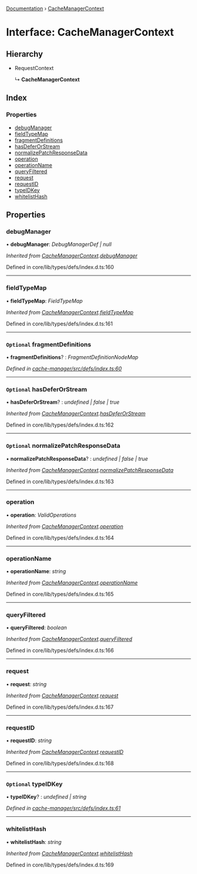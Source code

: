 [Documentation](../README.md) › [CacheManagerContext](cachemanagercontext.md)

# Interface: CacheManagerContext

## Hierarchy

* RequestContext

  ↳ **CacheManagerContext**

## Index

### Properties

* [debugManager](cachemanagercontext.md#debugmanager)
* [fieldTypeMap](cachemanagercontext.md#fieldtypemap)
* [fragmentDefinitions](cachemanagercontext.md#optional-fragmentdefinitions)
* [hasDeferOrStream](cachemanagercontext.md#optional-hasdeferorstream)
* [normalizePatchResponseData](cachemanagercontext.md#optional-normalizepatchresponsedata)
* [operation](cachemanagercontext.md#operation)
* [operationName](cachemanagercontext.md#operationname)
* [queryFiltered](cachemanagercontext.md#queryfiltered)
* [request](cachemanagercontext.md#request)
* [requestID](cachemanagercontext.md#requestid)
* [typeIDKey](cachemanagercontext.md#optional-typeidkey)
* [whitelistHash](cachemanagercontext.md#whitelisthash)

## Properties

###  debugManager

• **debugManager**: *DebugManagerDef | null*

*Inherited from [CacheManagerContext](cachemanagercontext.md).[debugManager](cachemanagercontext.md#debugmanager)*

Defined in core/lib/types/defs/index.d.ts:160

___

###  fieldTypeMap

• **fieldTypeMap**: *FieldTypeMap*

*Inherited from [CacheManagerContext](cachemanagercontext.md).[fieldTypeMap](cachemanagercontext.md#fieldtypemap)*

Defined in core/lib/types/defs/index.d.ts:161

___

### `Optional` fragmentDefinitions

• **fragmentDefinitions**? : *FragmentDefinitionNodeMap*

*Defined in [cache-manager/src/defs/index.ts:60](https://github.com/badbatch/graphql-box/blob/a50a8075/packages/cache-manager/src/defs/index.ts#L60)*

___

### `Optional` hasDeferOrStream

• **hasDeferOrStream**? : *undefined | false | true*

*Inherited from [CacheManagerContext](cachemanagercontext.md).[hasDeferOrStream](cachemanagercontext.md#optional-hasdeferorstream)*

Defined in core/lib/types/defs/index.d.ts:162

___

### `Optional` normalizePatchResponseData

• **normalizePatchResponseData**? : *undefined | false | true*

*Inherited from [CacheManagerContext](cachemanagercontext.md).[normalizePatchResponseData](cachemanagercontext.md#optional-normalizepatchresponsedata)*

Defined in core/lib/types/defs/index.d.ts:163

___

###  operation

• **operation**: *ValidOperations*

*Inherited from [CacheManagerContext](cachemanagercontext.md).[operation](cachemanagercontext.md#operation)*

Defined in core/lib/types/defs/index.d.ts:164

___

###  operationName

• **operationName**: *string*

*Inherited from [CacheManagerContext](cachemanagercontext.md).[operationName](cachemanagercontext.md#operationname)*

Defined in core/lib/types/defs/index.d.ts:165

___

###  queryFiltered

• **queryFiltered**: *boolean*

*Inherited from [CacheManagerContext](cachemanagercontext.md).[queryFiltered](cachemanagercontext.md#queryfiltered)*

Defined in core/lib/types/defs/index.d.ts:166

___

###  request

• **request**: *string*

*Inherited from [CacheManagerContext](cachemanagercontext.md).[request](cachemanagercontext.md#request)*

Defined in core/lib/types/defs/index.d.ts:167

___

###  requestID

• **requestID**: *string*

*Inherited from [CacheManagerContext](cachemanagercontext.md).[requestID](cachemanagercontext.md#requestid)*

Defined in core/lib/types/defs/index.d.ts:168

___

### `Optional` typeIDKey

• **typeIDKey**? : *undefined | string*

*Defined in [cache-manager/src/defs/index.ts:61](https://github.com/badbatch/graphql-box/blob/a50a8075/packages/cache-manager/src/defs/index.ts#L61)*

___

###  whitelistHash

• **whitelistHash**: *string*

*Inherited from [CacheManagerContext](cachemanagercontext.md).[whitelistHash](cachemanagercontext.md#whitelisthash)*

Defined in core/lib/types/defs/index.d.ts:169
